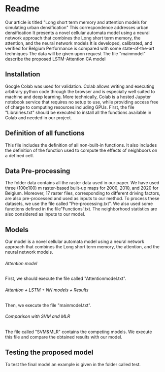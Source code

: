 # Readme
Our article is titled "Long short term memory and attention models for simulating urban densification"
This correspondence addresses urban densification
It presents a novel cellular automata model using a neural network approach that combines the Long short term memory,
the attention, and the neural network models
It is developed, calibrated, and verified for Belgium
Performance is compared with some state-of-the-art techniques
The data will be given upon request
The file "mainmodel" describe the proposed LSTM-Attention CA model

## Installation
Google Colab was used for validation. Colab allows writing and executing arbitrary python code through the browser and is especially well suited to machine and deep learning.
More technically, Colab is a hosted Jupyter notebook service that requires no setup to use, while providing access free of charge to computing resources including GPUs.
First, the file "Librairies.txt" should be executed to install all the functions available in Colab and needed in our project.
## Definition of all functions
This file includes the definition of all non-built-in functions. It also includes the definition of the function used to compute the effects of neighboors on a defined cell.
## Data Pre-processing
The folder data contains all the raster data used in our paper.
We have used three (100x100) m raster-based built-up maps for 2000, 2010, and 2020 for Belgium. Moreover, 17 raster files, corresponding to different driving factors, are also pre-processed and used as inputs to our method. To process these datasets, we use the file called "Pre-processing.txt".
We also used some functions defined in the file"Functions'.txt. The neighborhood statistics are also considered as inputs to our model.
## Models
Our model is a novel cellular automata model using a neural network approach that combines the Long short term memory, the attention, and the neural network models.
###### Attention model
First, we should execute the file called "Attentionmodel.txt".
###### Attention + LSTM + NN models + Results
Then, we execute the file "mainmodel.txt".
###### Comparison with SVM and MLR
The file called "SVM&MLR" contains the competing models. We execute this file and compare the obtained results with our model.
## Testing the proposed model
To test the final model an example is given in the folder called test.
